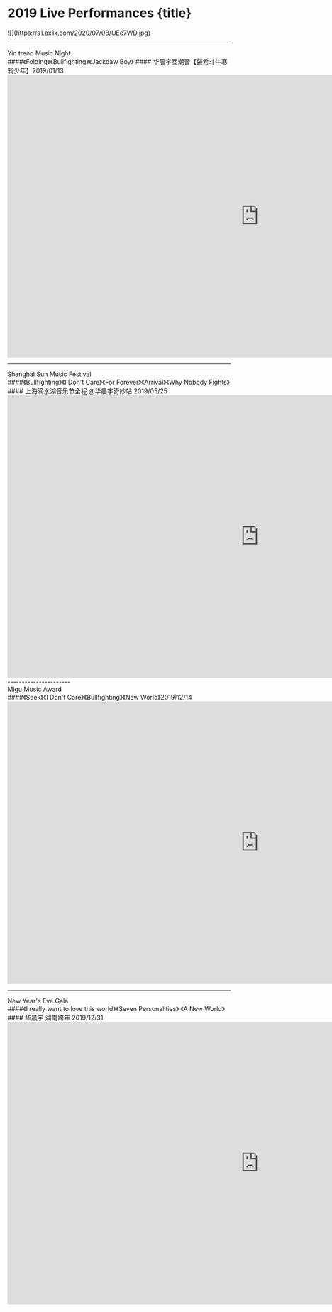 # 2019 Live Performances {title}

<div class="background" markdown="1">
![](https://s1.ax1x.com/2020/07/08/UEe7WD.jpg)
</div>

------------------------
<div class="divider">Yin trend Music Night</div>
####《Folding》《Bullfighting》《Jackdaw Boy》
#### 华晨宇烎潮音【聲希斗牛寒鸦少年】2019/01/13

<iframe width="1131" height="636" src="https://www.youtube.com/embed/CrdQdqOBw_s?list=PLcJCZrYu6H-nnEonQKcN4OmYSpkzvzAF8" frameborder="0" allow="accelerometer; autoplay; clipboard-write; encrypted-media; gyroscope; picture-in-picture" allowfullscreen></iframe>

----------------------

<div class="divider">Shanghai Sun Music Festival</div>
####《Bullfighting》《I Don't Care》《For Forever》《Arrival》《Why Nobody Fights》
#### 上海滴水湖音乐节全程 @华晨宇奇妙站 2019/05/25

<iframe width="1131" height="636" src="https://www.youtube.com/embed/SU3N0vhbZV0?list=PLcJCZrYu6H-nnEonQKcN4OmYSpkzvzAF8" frameborder="0" allow="accelerometer; autoplay; clipboard-write; encrypted-media; gyroscope; picture-in-picture" allowfullscreen></iframe>
----------------------

<div class="divider">Migu Music Award</div>
####《Seek》《I Don't Care》《Bullfighting》《New World》2019/12/14

<iframe width="1131" height="636" src="https://www.youtube.com/embed/j64xOc7WhPk" frameborder="0" allow="accelerometer; autoplay; clipboard-write; encrypted-media; gyroscope; picture-in-picture" allowfullscreen></iframe>

----------------------
<div class="divider">New Year's Eve Gala</div>
####《I really want to love this world》《Seven Personalities》 《A New World》
#### 华晨宇 湖南跨年 2019/12/31

<iframe width="1131" height="636" src="https://www.youtube.com/embed/uQvCvoOCgVo" frameborder="0" allow="accelerometer; autoplay; clipboard-write; encrypted-media; gyroscope; picture-in-picture" allowfullscreen></iframe>